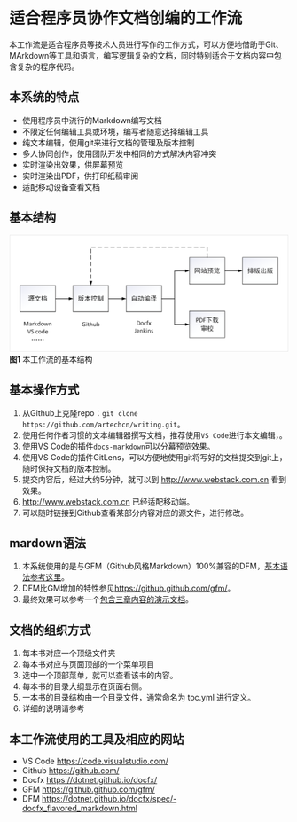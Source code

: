 
适合程序员协作文档创编的工作流
===

本工作流是适合程序员等技术人员进行写作的工作方式，可以方便地借助于Git、MArkdown等工具和语言，编写逻辑复杂的文档，同时特别适合于文档内容中包含复杂的程序代码。

本系统的特点
---

- 使用程序员中流行的Markdown编写文档
- 不限定任何编辑工具或环境，编写者随意选择编辑工具
- 纯文本编辑，使用git来进行文档的管理及版本控制
- 多人协同创作，使用团队开发中相同的方式解决内容冲突
- 实时渲染出效果，供屏幕预览
- 实时渲染出PDF，供打印纸稿审阅
- 适配移动设备查看文档

基本结构
---

![结构图](images/structure.png)
**图1** 本工作流的基本结构

基本操作方式
---

1. 从Github上克隆repo：`git clone https://github.com/artechcn/writing.git`。 
2. 使用任何作者习惯的文本编辑器撰写文档，推荐使用`VS Code`进行本文编辑，。
3. 使用VS Code的插件`docs-markdown`可以分幕预览效果。
3. 使用VS Code的插件GitLens，可以方便地使用git将写好的文档提交到git上，随时保持文档的版本控制。
4. 提交内容后，经过大约5分钟，就可以到 http://www.webstack.com.cn 看到效果。 
5. http://www.webstack.com.cn 已经适配移动端。
6. 可以随时链接到Github查看某部分内容对应的源文件，进行修改。

mardown语法
---

1. 本系统使用的是与GFM（Github风格Markdown）100%兼容的DFM，[基本语法参考这里](articles/dfm_user_guide.md)。
2. DFM比GM增加的特性参见<https://github.github.com/gfm/>。
3. 最终效果可以参考一个[包含三章内容的演示文档](python/)。

文档的组织方式
---

1. 每本书对应一个顶级文件夹
2. 每本书对应与页面顶部的一个菜单项目
3. 选中一个顶部菜单，就可以查看该书的内容。
4. 每本书的目录大纲显示在页面右侧。
5. 一本书的目录结构由一个目录文件，通常命名为 toc.yml 进行定义。
6. 详细的说明请参考


本工作流使用的工具及相应的网站
---

- VS Code <https://code.visualstudio.com/>
- Github <https://github.com/>
- Docfx <https://dotnet.github.io/docfx/>
- GFM <https://github.github.com/gfm/>
- DFM <https://dotnet.github.io/docfx/spec/-docfx_flavored_markdown.html>



